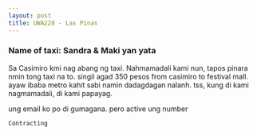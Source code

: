 ```yaml
---
layout: post
title: UWA228 - Las Pinas 
---
```


### Name of taxi: Sandra & Maki      yan yata

Sa Casimiro kmi nag abang ng taxi. Nahmamadali kami nun, tapos pinara nmin tong taxi na to. singil agad 350 pesos from casimiro to festival mall. ayaw ibaba metro kahit sabi namin dadagdagan nalanh. tss, kung di kami nagmamadali, di kami papayag. 

ung email ko po di gumagana. pero active ung number

```Contracting```
